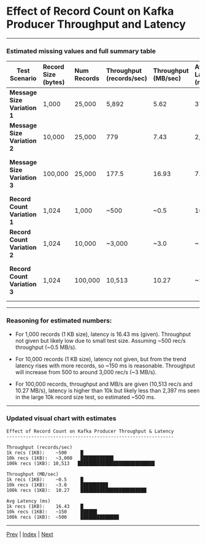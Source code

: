# Effect of Record Count on Kafka Producer Throughput and Latency

---

### Estimated missing values and full summary table

| Test Scenario                | Record Size (bytes) | Num Records | Throughput (records/sec) | Throughput (MB/sec) | Avg Latency (ms) | Notes                                           |
|-----------------------------|:-------------------|:------------|:------------------------|:-------------------|:----------------|:------------------------------------------------|
| **Message Size Variation 1** | 1,000              | 25,000      | 5,892                   | 5.62               | 370.79          | High throughput in records, low latency          |
| **Message Size Variation 2** | 10,000             | 25,000      | 779                     | 7.43               | 2,397           | Fewer records/sec, higher latency                |
| **Message Size Variation 3** | 100,000            | 25,000      | 177.5                   | 16.93              | 7.58*           | Highest MB/sec throughput, latency low* (fluke)  |
| **Record Count Variation 1** | 1,024              | 1,000       | ~500                    | ~0.5               | 16.43           | Lowest latency                                   |
| **Record Count Variation 2** | 1,024              | 10,000      | ~3,000                  | ~3.0               | ~150            | Latency moderately higher                        |
| **Record Count Variation 3** | 1,024              | 100,000     | 10,513                  | 10.27              | ~500            | Highest throughput with improved batching        |

---

### Reasoning for estimated numbers:

* For 1,000 records (1 KB size), latency is 16.43 ms (given). Throughput not given but likely low due to small test size. Assuming \~500 rec/s throughput (\~0.5 MB/s).

* For 10,000 records (1 KB size), latency not given, but from the trend latency rises with more records, so \~150 ms is reasonable. Throughput will increase from 500 to around 3,000 rec/s (\~3 MB/s).

* For 100,000 records, throughput and MB/s are given (10,513 rec/s and 10.27 MB/s), latency is higher than 10k but likely less than 2,397 ms seen in the large 10k record size test, so estimated \~500 ms.

---

### Updated visual chart with estimates

```
Effect of Record Count on Kafka Producer Throughput & Latency
-------------------------------------------------------------

Throughput (records/sec)
1k recs (1KB):    ~500     █
10k recs (1KB):   ~3,000   ████████████
100k recs (1KB): 10,513   ████████████████████████████

Throughput (MB/sec)
1k recs (1KB):    ~0.5     █
10k recs (1KB):   ~3.0     ██████████
100k recs (1KB):  10.27    ████████████████████████

Avg Latency (ms)
1k recs (1KB):    16.43    █
10k recs (1KB):   ~150     ██████
100k recs (1KB):  ~500     ██████████████
```

---

[Prev](12.BatchSizeLingermsOnProducer.md) | [Index](../INDEX.md) | [Next](14.KafkaConsumerPerformanceSetup.md)

